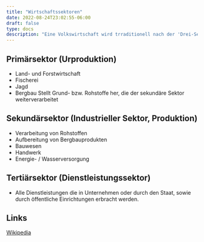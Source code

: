 ```yaml
---
title: "Wirtschaftssektoren"
date: 2022-08-24T23:02:55-06:00
draft: false
type: docs
description: "Eine Volkswirtschaft wird trraditionell nach der 'Drei-Sektoren-Hypothese' aufgeteilt. Diese beinhaltet den Primärsektor, den Sekundärsektor und den Tertiärsektor."
---
```



## Primärsektor (Urproduktion)
- Land- und Forstwirtschaft
- Fischerei
- Jagd
- Bergbau
Stellt Grund- bzw. Rohstoffe her, die der sekundäre Sektor weiterverarbeitet

## Sekundärsektor (Industrieller Sektor, Produktion)
- Verarbeitung von Rohstoffen
- Aufbereitung von Bergbauprodukten
- Bauwesen
- Handwerk
- Energie- / Wasserversorgung

## Tertiärsektor (Dienstleistungssektor)
- Alle Dienstleistungen die in Unternehmen oder durch den Staat, sowie durch öffentliche Einrichtungen erbracht werden.


## Links
[Wikipedia](https://de.wikipedia.org/wiki/Wirtschaftssektor)